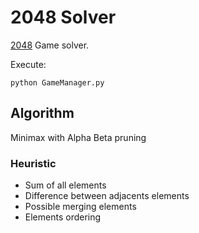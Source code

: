 # 2048 Solver
[2048](https://gabrielecirulli.github.io/2048/) Game solver.

Execute:
```
python GameManager.py
```

## Algorithm
Minimax with Alpha Beta pruning

### Heuristic
* Sum of all elements
* Difference between adjacents elements
* Possible merging elements
* Elements ordering
